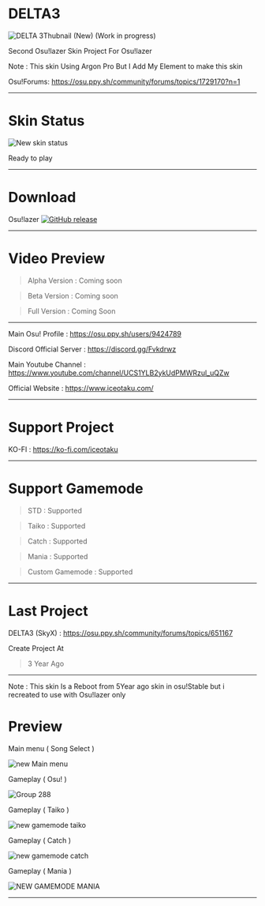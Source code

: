 # DELTA3
![DELTA 3Thubnail (New) (Work in progress)](https://github.com/Iceotaku/DELTA4/assets/68460824/69cd4058-a787-46a8-85fd-0e761d4ebeae)




Second Osu!lazer Skin Project For Osu!lazer

Note : This skin Using Argon Pro But I Add My Element to make this skin

Osu!Forums: https://osu.ppy.sh/community/forums/topics/1729170?n=1

-----------------------------------------------------------------------------------------------------------------

# Skin Status
![New skin status](https://github.com/Iceotaku/DELTA4/assets/68460824/930f5d31-ebaa-4bed-a20e-c8772ecdfc88)



Ready to play 

-----------------------------------------------------------------------------------------------------------------
# Download

Osu!lazer [![GitHub release](https://img.shields.io/github/release/ppy/osu.svg)](https://github.com/ppy/osu/releases/latest)

-----------------------------------------------------------------------------------------------------------------


# Video Preview
> Alpha Version : Coming soon

> Beta Version : Coming soon

> Full Version : Coming Soon

-----------------------------------------------------------------------------------------------------------------

Main Osu! Profile : https://osu.ppy.sh/users/9424789

Discord Official Server : https://discord.gg/Fvkdrwz

Main Youtube Channel : https://www.youtube.com/channel/UCS1YLB2ykUdPMWRzul_uQZw

Official Website : https://www.iceotaku.com/

-----------------------------------------------------------------------------------------------------------------

# Support Project

KO-FI : https://ko-fi.com/iceotaku

-----------------------------------------------------------------------------------------------------------------

# Support Gamemode

> STD : Supported

> Taiko : Supported

> Catch : Supported

> Mania : Supported

> Custom Gamemode : Supported

-----------------------------------------------------------------------------------------------------------------
# Last Project

DELTA3 (SkyX) : https://osu.ppy.sh/community/forums/topics/651167

Create Project At
> 3 Year Ago

-----------------------------------------------------------------------------------------------------------------

Note : This skin Is a Reboot from 5Year ago skin in osu!Stable but i recreated to use with Osu!lazer only

# Preview

Main menu ( Song Select )

![new Main menu](https://github.com/Iceotaku/DELTA4/assets/68460824/c8aa7871-22a4-4dae-b310-705a98df42f4)


Gameplay ( Osu! )

![Group 288](https://github.com/Iceotaku/DELTA4/assets/68460824/f1d334f0-0ed8-4a6d-9d6f-b54fb90755f1)



Gameplay ( Taiko )

![new gamemode taiko](https://github.com/Iceotaku/DELTA4/assets/68460824/a17f5ece-5e0b-4cc7-944c-a4d6e536a2ef)


Gameplay ( Catch )

![new gamemode catch](https://github.com/Iceotaku/DELTA4/assets/68460824/e0b91c56-8c70-497d-9b8e-27ac72f10342)


Gameplay ( Mania )

![NEW GAMEMODE MANIA](https://github.com/Iceotaku/DELTA4/assets/68460824/f87e3bd5-9d49-4eb7-a613-0ce39605c06c)


-----------------------------------------------------------------------------------------------------------------
